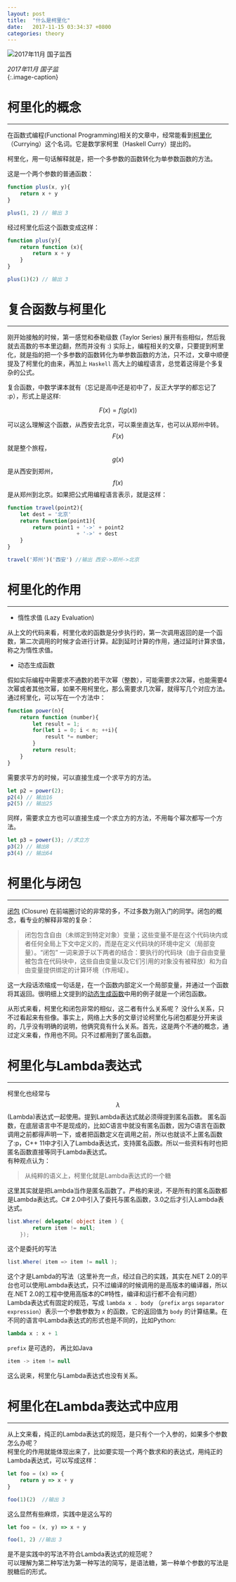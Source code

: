 ```yaml
---
layout: post
title:  "什么是柯里化"
date:   2017-11-15 03:34:37 +0800
categories: theory
---
```


![2017年11月 国子监西](http://upload-images.jianshu.io/upload_images/1335634-3083f915ae598d6e.jpg?imageMogr2/auto-orient/strip%7CimageView2/2/w/1240)

*2017年11月 国子监*  
{:.image-caption}      
    
# 柯里化的概念
---
在函数式编程(Functional Programming)相关的文章中，经常能看到[柯里化](https://baike.baidu.com/item/%E6%9F%AF%E9%87%8C%E5%8C%96/10350525?fr=aladdin) （Currying）这个名词。它是数学家柯里（Haskell Curry）提出的。

柯里化，用一句话解释就是，把一个多参数的函数转化为单参数函数的方法。

这是一个两个参数的普通函数：
```js
function plus(x, y){
    return x + y
}

plus(1, 2) // 输出 3
```

经过柯里化后这个函数变成这样：
```js
function plus(y){
    return function (x){
        return x + y
    }
}

plus(1)(2) // 输出 3
```
# 复合函数与柯里化
---
刚开始接触的时候，第一感觉和泰勒级数 (Taylor Series) 展开有些相似，然后我就去高数的书本里边翻，然而并没有 :) 实际上，编程相关的文章，只要提到柯里化，就是指的把一个多参数的函数转化为单参数函数的方法，只不过，文章中顺便提及了柯里化的由来，再加上 `Haskell` 高大上的编程语言，总觉着这得是个多复杂的公式。

复合函数，中数学课本就有（忘记是高中还是初中了，反正大学学的都忘记了 :p），形式上是这样:  

  $$F(x) = f(g(x))$$ 

可以这么理解这个函数，从西安去北京，可以乘坐直达车，也可以从郑州中转。$$F(x)$$就是整个旅程，$$g(x)$$是从西安到郑州，$$f(x)$$是从郑州到北京。如果把公式用编程语言表示，就是这样：
```js
function travel(point2){
    let dest = '北京'
    return function(point1){
        return point1 + '->' + point2 
                      + '->' + dest
    }
}

travel('郑州')('西安') //输出 西安->郑州->北京
```
# 柯里化的作用
---
+ 惰性求值 (Lazy Evaluation)  

从上文的代码来看，柯里化收的函数是分步执行的，第一次调用返回的是一个函数，第二次调用的时候才会进行计算。起到延时计算的作用，通过延时计算求值，称之为惰性求值。

+ 动态生成函数  

假如实际编程中需要求不通数的若干次幂（整数），可能需要求2次幂，也能需要4次幂或者其他次幂，如果不用柯里化，那么需要求几次幂，就得写几个对应方法。通过柯里化，可以写在一个方法中：

```js
function power(n){
    return function (number){
        let result = 1;
        for(let i = 0; i < n; ++i){
            result *= number;
        }
        return result;
    }
}
```
需要求平方的时候，可以直接生成一个求平方的方法。
```js
let p2 = power(2); 
p2(4) // 输出16
p2(5) // 输出25
```

同样，需要求立方也可以直接生成一个求立方的方法，不用每个幂次都写一个方法。
```js
let p3 = power(3); //求立方
p3(2) // 输出8
p3(4) // 输出64
```

# 柯里化与闭包
---
[闭包](https://baike.baidu.com/item/%E9%97%AD%E5%8C%85/10908873?fr=aladdin) (Closure) 在前端圈讨论的非常的多，不过多数为刚入门的同学。闭包的概念，看专业的解释非常的复杂：
>闭包包含自由（未绑定到特定对象）变量；这些变量不是在这个代码块内或者任何全局上下文中定义的，而是在定义代码块的环境中定义（局部变量）。“闭包” 一词来源于以下两者的结合：要执行的代码块（由于自由变量被包含在代码块中，这些自由变量以及它们引用的对象没有被释放）和为自由变量提供绑定的计算环境（作用域）。   

这一大段话浓缩成一句话是，在一个函数内部定义一个局部变量，并通过一个函数将其返回。很明细上文提到的[动态生成函数](#柯里化的作用)中用的例子就是一个闭包函数。


从形式来看，柯里化和闭包非常的相似，这二者有什么关系呢？
没什么关系，只不过看起来有些像。事实上，网络上大多的文章讨论柯里化与闭包都是分开来谈的，几乎没有明确的说明，他俩究竟有什么关系。首先，这是两个不通的概念，通过定义来看，作用也不同。只不过都用到了匿名函数。

# 柯里化与Lambda表达式
---
柯里化也经常与$$λ$$ (Lambda)表达式一起使用。提到Lambda表达式就必须得提到匿名函数。
匿名函数，在底层语言中不是现成的，比如C语言中就没有匿名函数，因为C语言在函数调用之前都得声明一下，或者把函数定义在调用之前，所以也就谈不上匿名函数了:p，C++ 11中才引入了Lambda表达式，支持匿名函数。所以一些资料有时也把匿名函数直接等同于Lambda表达式。  
有种观点认为：
>从纯粹的语义上，柯里化就是Lambda表达式的一个糖  

这里其实就是把Lambda当作是匿名函数了。严格的来说，不是所有的匿名函数都是Lambda表达式。C# 2.0中引入了委托与匿名函数，3.0之后才引入Lambda表达式。

```c#
list.Where( delegate( object item ) { 
        return item != null; 
    });
```
这个是委托的写法
```c#
list.Where( item => item != null );
```
这个才是Lambda的写法（这里补充一点，经过自己的实践，其实在.NET 2.0的平台也可以使用Lambda表达式，只不过编译的时候调用的是高版本的编译器，所以在.NET 2.0的工程中使用高版本的C#特性，编译和运行都不会有问题）  
Lambda表达式有固定的规范，写成 `lambda x . body` （`prefix` `args` `separator` `expression`）表示一个参数参数为 `x` 的函数，它的返回值为 `body` 的计算结果。在不同的语言中Lambda表达式的形式也是不同的，比如Python:  

```python
lambda x : x + 1
```  
`prefix` 是可选的， 再比如Java  
```java
item -> item != null
```  

这么说来，柯里化与Lambda表达式也没有关系。  


# 柯里化在Lambda表达式中应用
---
从上文来看，纯正的Lambda表达式的规范，是只有个一个入参的，如果多个参数怎么办呢？  
柯里化的作用就能体现出来了，比如要实现一个两个数求和的表达式，用纯正的Lambda表达式，可以写成这样：  
```js
let foo = (x) => {
    return y => x + y
}

foo(1)(2)  //输出 3
```
这么显然有些麻烦，实践中是这么写的
```js
let foo = (x, y) => x + y

foo(1, 2) //输出 3
```
是不是实践中的写法不符合Lambda表达式的规范呢？  
可以理解为第二种写法为第一种写法的简写，是语法糖，第一种单个参数的写法是脱糖后的形式。  







